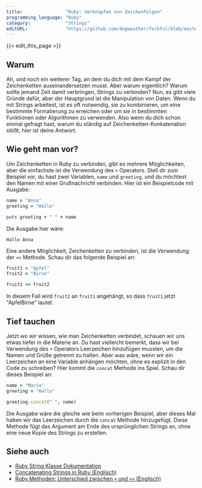 ```yaml
---
title:                "Ruby: Verknüpfen von Zeichenfolgen"
programming_language: "Ruby"
category:             "Strings"
editURL:              "https://github.com/dogweather/forkful/blob/master/content/de/ruby/concatenating-strings.md"
---
```


{{< edit_this_page >}}

## Warum

Ah, und noch ein weiterer Tag, an dem du dich mit dem Kampf der Zeichenketten auseinandersetzen musst. Aber warum eigentlich? Warum sollte jemand Zeit damit verbringen, Strings zu verbinden? Nun, es gibt viele Gründe dafür, aber der Hauptgrund ist die Manipulation von Daten. Wenn du mit Strings arbeitest, ist es oft notwendig, sie zu kombinieren, um eine bestimmte Formatierung zu erreichen oder um sie in bestimmten Funktionen oder Algorithmen zu verwenden. Also wenn du dich schon einmal gefragt hast, warum du ständig auf Zeichenketten-Konkatenation stößt, hier ist deine Antwort.

## Wie geht man vor?

Um Zeichenketten in Ruby zu verbinden, gibt es mehrere Möglichkeiten, aber die einfachste ist die Verwendung des `+` Operators. Stell dir zum Beispiel vor, du hast zwei Variablen, `name` und `greeting`, und du möchtest den Namen mit einer Grußnachricht verbinden. Hier ist ein Beispielcode mit Ausgabe:

```Ruby
name = "Anna"
greeting = "Hallo"

puts greeting + " " + name
```

Die Ausgabe hier wäre:

```
Hallo Anna
```

Eine andere Möglichkeit, Zeichenketten zu verbinden, ist die Verwendung der `<<` Methode. Schau dir das folgende Beispiel an:

```Ruby
fruit1 = "Apfel"
fruit2 = "Birne"

fruit1 << fruit2
```

In diesem Fall wird `fruit2` an `fruit1` angehängt, so dass `fruit1` jetzt "ApfelBirne" lautet.

## Tief tauchen

Jetzt wo wir wissen, wie man Zeichenketten verbindet, schauen wir uns etwas tiefer in die Materie an. Du hast vielleicht bemerkt, dass wir bei Verwendung des `+` Operators Leerzeichen hinzufügen mussten, um die Namen und Grüße getrennt zu halten. Aber was wäre, wenn wir ein Leerzeichen an eine Variable anhängen möchten, ohne es explizit in den Code zu schreiben? Hier kommt die `concat` Methode ins Spiel. Schau dir dieses Beispiel an:

```Ruby
name = "Maria"
greeting = "Hallo"

greeting.concat(" ", name)
```

Die Ausgabe wäre die gleiche wie beim vorherigen Beispiel, aber dieses Mal haben wir das Leerzeichen durch die `concat` Methode hinzugefügt. Diese Methode fügt das Argument am Ende des ursprünglichen Strings an, ohne eine neue Kopie des Strings zu erstellen.

## Siehe auch

- [Ruby String Klasse Dokumentation](https://ruby-doc.org/core-2.7.2/String.html)
- [Concatenating Strings in Ruby (Englisch)](https://www.rubyguides.com/2019/06/ruby-string-concat)
- [Ruby Methoden: Unterschied zwischen `+` und `<<` (Englisch)](https://thoughtbot.com/blog/ruby-methods-add-vs-eql-less-than-less-than)